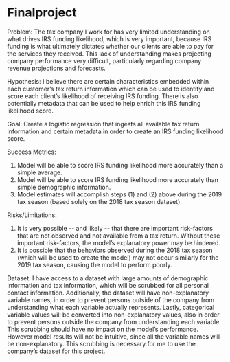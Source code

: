 # Finalproject


Problem: The tax company I work for has very limited understanding on what drives IRS funding likelihood, which is very important, because IRS funding is what ultimately dictates whether our clients are able to pay for the services they received. This lack of understanding makes projecting company performance very difficult, particularly regarding company revenue projections and forecasts. 

Hypothesis: I believe there are certain characteristics embedded within each customer’s tax return information which can be used to identify and score each client’s likelihood of receiving IRS funding. There is also potentially metadata that can be used to help enrich this IRS funding likelihood score. 

Goal: Create a logistic regression that ingests all available tax return information and certain metadata in order to create an IRS funding likelihood score.

Success Metrics:
1.	Model will be able to score IRS funding likelihood more accurately than a simple average.
2.	Model will be able to score IRS funding likelihood more accurately than simple demographic information.
3.	Model estimates will accomplish steps (1) and (2) above during the 2019 tax season (based solely on the 2018 tax season dataset).

Risks/Limitations:
1.	It is very possible -- and likely -- that there are important risk-factors that are not observed and not available from a tax return. Without these important risk-factors, the model’s explanatory power may be hindered.
2.	It is possible that the behaviors observed during the 2018 tax season (which will be used to create the model) may not occur similarly for the 2019 tax season, causing the model to perform poorly.

Dataset: I have access to a dataset with large amounts of demographic information and tax information, which will be scrubbed for all personal contact information. Additionally, the dataset will have non-explanatory variable names, in order to prevent persons outside of the company from understanding what each variable actually represents. Lastly, categorical variable values will be converted into non-explanatory values, also in order to prevent persons outside the company from understanding each variable. This scrubbing should have no impact on the model’s performance. However model results will not be intuitive, since all the variable names will be non-explanatory. This scrubbing is necessary for me to use the company’s dataset for this project.

